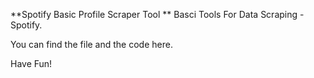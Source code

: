 **Spotify Basic Profile Scraper Tool
**
Basci Tools For Data Scraping - Spotify.

You can find the file and the code here. 

Have Fun!

